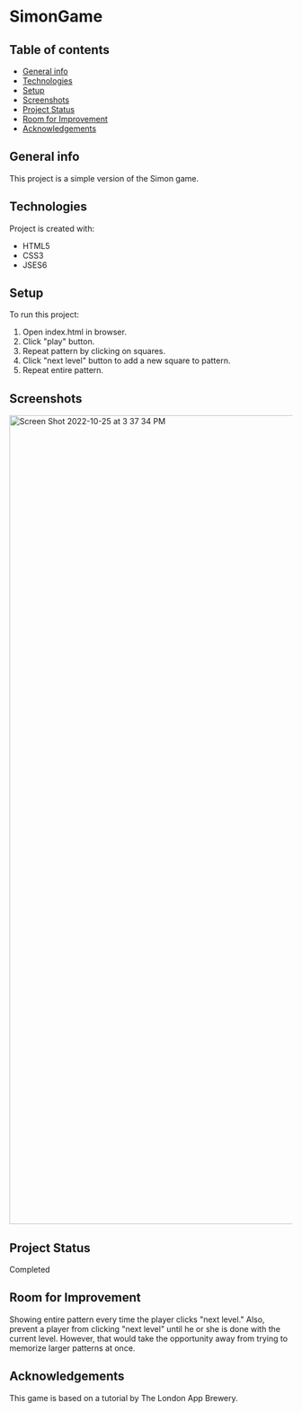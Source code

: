 # SimonGame

## Table of contents
* [General info](#general-info)
* [Technologies](#technologies)
* [Setup](#setup)
* [Screenshots](#screenshots)
* [Project Status](#project-status)
* [Room for Improvement](#room-for-improvement)
* [Acknowledgements](#acknowledgements)

## General info
This project is a simple version of the Simon game.
	
## Technologies
Project is created with:
* HTML5
* CSS3
* JSES6
	
## Setup
To run this project:
1. Open index.html in browser.
2. Click "play" button.
3. Repeat pattern by clicking on squares.
4. Click "next level" button to add a new square to pattern.
5. Repeat entire pattern.

## Screenshots
<img width="1440" alt="Screen Shot 2022-10-25 at 3 37 34 PM" src="https://user-images.githubusercontent.com/108149090/197866179-87184dbe-61e9-4a3f-a6b3-60eb236598f0.png">

## Project Status
Completed

## Room for Improvement
Showing entire pattern every time the player clicks "next level." Also, prevent a player from clicking "next level" until he or she is done with the current level. However, that would take the opportunity away from trying to memorize larger patterns at once.

## Acknowledgements
This game is based on a tutorial by The London App Brewery.
